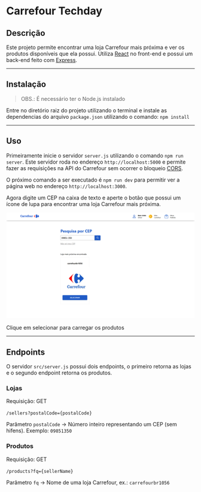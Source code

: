 # Carrefour Techday

## Descrição

Este projeto permite encontrar uma loja Carrefour mais próxima e ver os produtos disponíveis que ela possui. Utiliza [React](https://pt-br.reactjs.org/) no front-end e possui um back-end feito com [Express](https://expressjs.com/pt-br/).

---

## Instalação

> OBS.: É necessário ter o Node.js instalado

Entre no diretório raiz do projeto utilizando o terminal e instale as dependencias do arquivo `package.json` utilizando o comando: `npm install`

---

## Uso

Primeiramente inicie o servidor `server.js` utilizando o comando `npm run server`. Este servidor roda no endereço `http://localhost:5000` e permite fazer as requisições na API do Carrefour sem ocorrer o bloqueio [CORS](https://developer.mozilla.org/pt-BR/docs/Web/HTTP/CORS).

O próximo comando a ser executado é `npm run dev` para permitir ver a página web no endereço `http://localhost:3000`.

Agora digite um CEP na caixa de texto e aperte o botão que possui um ícone de lupa para encontrar uma loja Carrefour mais próxima.

![Screenshot](screenshot.png "Captura de tela")

Clique em selecionar para carregar os produtos

---

## Endpoints

O servidor `src/server.js` possui dois endpoints, o primeiro retorna as lojas e o segundo endpoint retorna os produtos.

### **Lojas**

Requisição: GET

`/sellers?postalCode={postalCode}`

Parâmetro `postalCode` &rarr; Número inteiro representando um CEP (sem hifens). Exemplo: `09851350`

### **Produtos**

Requisição: GET

`/products?fq={sellerName}`

Parâmetro `fq` &rarr; Nome de uma loja Carrefour, ex.: `carrefourbr1056`